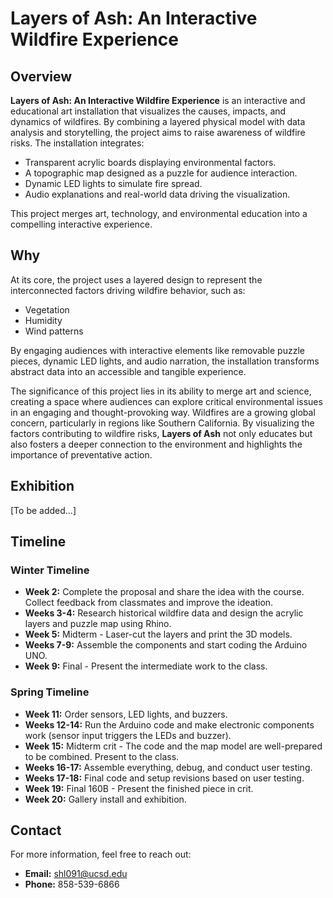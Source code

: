 # Layers of Ash: An Interactive Wildfire Experience

## Overview
**Layers of Ash: An Interactive Wildfire Experience** is an interactive and educational art installation that visualizes the causes, impacts, and dynamics of wildfires. By combining a layered physical model with data analysis and storytelling, the project aims to raise awareness of wildfire risks. The installation integrates:

- Transparent acrylic boards displaying environmental factors.
- A topographic map designed as a puzzle for audience interaction.
- Dynamic LED lights to simulate fire spread.
- Audio explanations and real-world data driving the visualization.

This project merges art, technology, and environmental education into a compelling interactive experience.

## Why
At its core, the project uses a layered design to represent the interconnected factors driving wildfire behavior, such as:

- Vegetation
- Humidity
- Wind patterns

By engaging audiences with interactive elements like removable puzzle pieces, dynamic LED lights, and audio narration, the installation transforms abstract data into an accessible and tangible experience.

The significance of this project lies in its ability to merge art and science, creating a space where audiences can explore critical environmental issues in an engaging and thought-provoking way. Wildfires are a growing global concern, particularly in regions like Southern California. By visualizing the factors contributing to wildfire risks, **Layers of Ash** not only educates but also fosters a deeper connection to the environment and highlights the importance of preventative action.

## Exhibition
[To be added...]

## Timeline
### Winter Timeline
- **Week 2:** Complete the proposal and share the idea with the course. Collect feedback from classmates and improve the ideation.
- **Weeks 3-4:** Research historical wildfire data and design the acrylic layers and puzzle map using Rhino.
- **Week 5:** Midterm - Laser-cut the layers and print the 3D models.
- **Weeks 7-9:** Assemble the components and start coding the Arduino UNO.
- **Week 9:** Final - Present the intermediate work to the class.

### Spring Timeline
- **Week 11:** Order sensors, LED lights, and buzzers.
- **Weeks 12-14:** Run the Arduino code and make electronic components work (sensor input triggers the LEDs and buzzer).
- **Week 15:** Midterm crit - The code and the map model are well-prepared to be combined. Present to the class.
- **Weeks 16-17:** Assemble everything, debug, and conduct user testing.
- **Weeks 17-18:** Final code and setup revisions based on user testing.
- **Week 19:** Final 160B - Present the finished piece in crit.
- **Week 20:** Gallery install and exhibition.

## Contact
For more information, feel free to reach out:

- **Email:** [shl091@ucsd.edu](mailto:shl091@ucsd.edu)
- **Phone:** 858-539-6866
